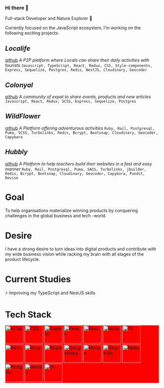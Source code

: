 ### Hi there 👋

<!--
**geuxor/geuxor** is a ✨ _special_ ✨ repository because its `README.md` (this file) appears on your GitHub profile.

Here are some ideas to get you started:

- 🔭 I’m currently working on ...
- 🌱 I’m currently learning ...
- 👯 I’m looking to collaborate on ...
- 🤔 I’m looking for help with ...
- 💬 Ask me about ...
- 📫 How to reach me: ...
- 😄 Pronouns: ...
- ⚡ Fun fact: ...
-->

Full-stack Developer and Nature Explorer 🌱

Currently focused on the JavaScript ecosystem, I’m working on the following exciting projects:

## _Localife_
[github](https://github.com/geuxor/local-life)
_A P2P platform where Locals can share their daily activities with tourists_
`Javascript, TypeScript, React, Redux, CSS, Style-components, Express, Sequelize, Postgres, Redis, NestJS, Cloudinary, Geocoder`

## _Colonyal_
[github](https://github.com/geuxor/colonyal)
_A community of expat to share events, products and new articles_
`Javascript, React, Redux, SCSS, Express, Sequelize, Postgres`

## _WildFlower_
[github](https://github.com/geuxor/wildflowerxp)
 _A Platform offering adventurous activities_
`Ruby, Rail, Postgresql, Puma, SCSS, Turbolinks, Redis, Bcrypt, Bootsnap, Cloudinary, Geocoder, Capybara`

## _Hubbly_
[github](https://github.com/RafaelFernandez/wslt)
_A Platform to help teachers build their websites in a fast and easy manner_
`Ruby, Rail, Postgresql, Puma, SASS, Turbolinks, jbuilder, Redis, Bcrypt, Bootsnap, Cloudinary, Geocoder, Capybara, Pundit, Devise`

# Goal
To help organisations materialize winning products by conquering challenges in the global business and tech -world. 

# Desire
I have a strong desire to turn ideas into digital products and contribute with my wide business vision while racking my brain with all stages of the product lifecycle.

# Current Studies
⚡ Improving my TypeScript and NestJS skills

# Tech Stack

<p float="left" style="background: red">

<img src="https://euroamerican.dk/photo/localife/html.jpg" alt="HTML" width="60"/>
<img src="https://euroamerican.dk/photo/localife/css_resize.png" alt="CSS" width="60"/>

<img src="https://euroamerican.dk/photo/localife/express_resize.png" alt="Express" width="60"/>
<img src="https://euroamerican.dk/photo/localife/redux_resize.png" alt="Redux" width="60"/>
<img src="https://euroamerican.dk/photo/localife/react_resize.jpg" alt="React" width="60"/>
<img src="https://euroamerican.dk/photo/localife/node_resize.png" alt="Node" width="60"/>
<img src="https://euroamerican.dk/photo/localife/TS_resize.png" alt="TS" width="60"/>
<img src="https://euroamerican.dk/photo/localife/rails_resize.png" alt="Rails" width="60"/>
<img src="https://euroamerican.dk/photo/localife/ruby_resize.jpg" alt="Ruby" width="60"/>


<img src="https://euroamerican.dk/photo/localife/stripe connect_resize.jpeg" alt="Stripe" width="60"/>
<img src="https://euroamerican.dk/photo/localife/GoogleMaps_resize.png" alt="GoogleMaps" width="60"/>

<img src="https://euroamerican.dk/photo/localife/mongodb_resize.png" alt="Mongo" width="60"/>
<img src="https://euroamerican.dk/photo/localife/sequelize_resize.png" alt="Sequelize" width="60"/>
<img src="https://euroamerican.dk/photo/localife/redis_resize.png" alt="Redis" width="60"/>
<img src="https://euroamerican.dk/photo/localife/postgres_resize.jpg" alt="Postgres" width="60"/>

<img src="https://euroamerican.dk/photo/localife/heroku_resize.png" alt="Heroku" width="60"/>

<img src="https://euroamerican.dk/photo/localife/git_resize.png" alt="Git" width="60"/>
</p>
